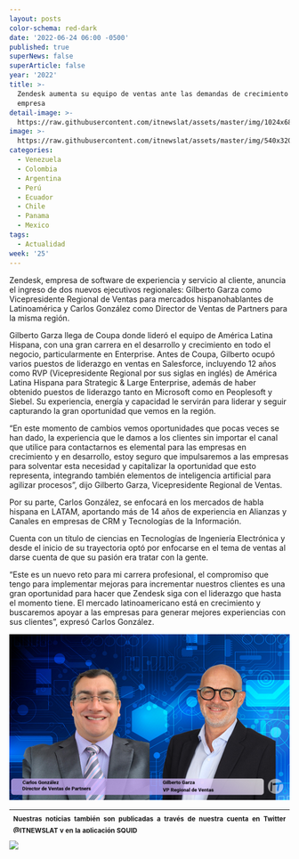 ```yaml
---
layout: posts
color-schema: red-dark
date: '2022-06-24 06:00 -0500'
published: true
superNews: false
superArticle: false
year: '2022'
title: >-
  Zendesk aumenta su equipo de ventas ante las demandas de crecimiento de la
  empresa
detail-image: >-
  https://raw.githubusercontent.com/itnewslat/assets/master/img/1024x680/equipo-ventas-zendesk-g.jpg
image: >-
  https://raw.githubusercontent.com/itnewslat/assets/master/img/540x320/equipo-ventas-zendesk-p.jpg
categories:
  - Venezuela
  - Colombia
  - Argentina
  - Perú
  - Ecuador
  - Chile
  - Panama
  - Mexico
tags:
  - Actualidad
week: '25'
---
```

Zendesk, empresa de software de experiencia y servicio al cliente, anuncia el ingreso de dos nuevos ejecutivos regionales: Gilberto Garza como Vicepresidente Regional de Ventas para mercados hispanohablantes de Latinoamérica y Carlos González como Director de Ventas de Partners para la misma región.
 
Gilberto Garza llega de Coupa donde lideró el equipo de América Latina Hispana, con una gran carrera en el desarrollo y crecimiento en todo el negocio, particularmente en Enterprise. Antes de Coupa, Gilberto ocupó varios puestos de liderazgo en ventas en Salesforce, incluyendo 12 años como RVP (Vicepresidente Regional por sus siglas en inglés) de América Latina Hispana para Strategic & Large Enterprise, además de haber obtenido puestos de liderazgo tanto en Microsoft como en Peoplesoft y Siebel. Su experiencia, energía y capacidad le servirán para liderar y seguir capturando la gran oportunidad que vemos en la región.

“En este momento de cambios vemos oportunidades que pocas veces se han dado, la experiencia  que le damos a los clientes sin importar el canal que utilice para contactarnos es elemental para las empresas en crecimiento y en desarrollo, estoy seguro que impulsaremos a las empresas para solventar esta necesidad y capitalizar la oportunidad que esto representa, integrando también elementos de inteligencia artificial para agilizar procesos”, dijo Gilberto Garza, Vicepresidente Regional de Ventas.

Por su parte, Carlos González, se enfocará en los mercados de habla hispana en LATAM, aportando más de 14 años de experiencia en Alianzas y Canales en empresas de CRM y Tecnologías de la Información.

Cuenta con un título de ciencias en Tecnologías de Ingeniería Electrónica y desde el inicio de su trayectoria optó por enfocarse en el tema de ventas al darse cuenta de que su pasión era tratar con la gente.

“Este es un nuevo reto para mi carrera profesional, el compromiso que tengo para implementar mejoras para incrementar nuestros clientes es una gran oportunidad para hacer que Zendesk siga con el liderazgo que hasta el momento tiene. El mercado latinoamericano está en crecimiento y buscaremos apoyar a las empresas para generar mejores experiencias con sus clientes”, expresó Carlos González.

![](https://raw.githubusercontent.com/itnewslat/assets/master/img/540x320/equipo-ventas-zendesk-p.jpg)

<table style="height: 42px;" width="569">
<tbody>
<tr>
<td style="text-align: justify;"><sub><strong>Nuestras noticias también son publicadas a través de nuestra cuenta en Twitter <a href="https://twitter.com/itnewslat?lang=es">@ITNEWSLAT</a> y en la aplicación <a href="https://squidapp.co/en/">SQUID</a></strong></sub></td>
</tr>
</tbody>
</table>

<img src="https://tracker.metricool.com/c3po.jpg?hash=56f88a41e39ab42c063cc51676587a04"/>